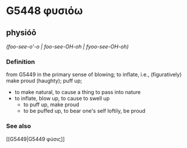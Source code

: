 # G5448 φυσιόω

## physióō

_(foo-see-o'-o | foo-see-OH-oh | fyoo-see-OH-oh)_

### Definition

from G5449 in the primary sense of blowing; to inflate, i.e., (figuratively) make proud (haughty); puff up; 

- to make natural, to cause a thing to pass into nature
- to inflate, blow up, to cause to swell up
  - to puff up, make proud
  - to be puffed up, to bear one's self loftily, be proud

### See also

[[G5449|G5449 φύσις]]
